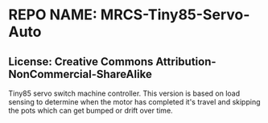 # REPO NAME: MRCS-Tiny85-Servo-Auto 

## License: Creative Commons Attribution-NonCommercial-ShareAlike

Tiny85 servo switch machine controller. This version is based on load sensing to determine when the motor has completed it's travel and skipping the pots which can get bumped or drift over time.
